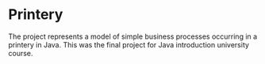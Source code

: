 # Printery
The project represents a model of simple business processes occurring in a printery in Java.
This was the final project for Java introduction university course.
